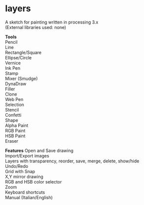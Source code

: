 # layers
A sketch for painting written in processing 3.x  
(External libraries used: none)  

**Tools**  
Pencil  
Line  
Rectangle/Square  
Ellipse/Circle  
Vernice  
Ink Pen  
Stamp  
Mixer (Smudge)  
DynaDraw  
Filler  
Clone  
Web Pen  
Selection  
Stencil  
Confetti  
Shape  
Alpha Paint  
RGB Paint  
HSB Paint  
Eraser  

**Features**
Open and Save drawing  
Import/Export images  
Layers with transparency, reorder, save, merge, delete, show/hide  
Undo/Redo  
Grid with Snap  
X,Y mirror drawing  
RGB and HSB color selector  
Zoom  
Keyboard shortcuts  
Manual (Italian/English)  






